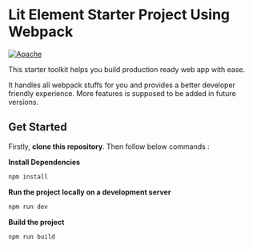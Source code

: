 # Lit Element Starter Project Using Webpack

[![Apache](https://img.shields.io/badge/license-Apache-blue.svg)](https://github.com/gouravkhator/lit-element-starter-webpack/blob/main/LICENSE.md)

This starter toolkit helps you build production ready web app with ease. 

It handles all webpack stuffs for you and provides a better developer friendly experience. More features is supposed to be added in future versions.

## Get Started

Firstly, **clone this repository**. Then follow below commands :

**Install Dependencies**
```bash
npm install
```

**Run the project locally on a development server**
```bash
npm run dev
```

**Build the project**
```bash
npm run build
```


